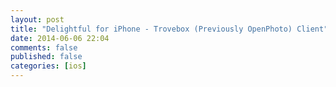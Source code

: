 ```yaml
---
layout: post
title: "Delightful for iPhone - Trovebox (Previously OpenPhoto) Client"
date: 2014-06-06 22:04
comments: false
published: false
categories: [ios]
---
```

